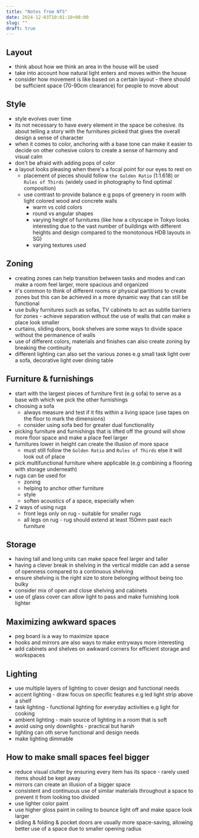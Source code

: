 ```yaml
---
title: "Notes from NTS"
date: 2024-12-03T10:01:18+08:00
slug: ""
draft: true
---
```


## Layout

* think about how we think an area in the house will be used
* take into account how natural light enters and moves within the house
* consider how movement is like based on a certain layout - there should be sufficient space (70-90cm clearance) for people to move about

## Style

* style evolves over time
* its not necessary to have every element in the space be cohesive. its about telling a story with the furnitures picked that gives the overall design a sense of character
* when it comes to color, anchoring with a base tone can make it easier to decide on other cohesive colors to create a sense of harmony and visual calm
* don't be afraid with adding pops of color
* a layout looks pleasing when there's a focal point for our eyes to rest on
    * placement of pieces should follow `the Golden Ratio` (1:1.618) or `Rules of Thirds` (widely used in photography to find optimal composition)
    * use contrast to provide balance e.g pops of greenery in room with light colored wood and concrete walls
        * warm vs cold colors
        * round vs angular shapes
        * varying height of furnitures (like how a cityscape in Tokyo looks interesting due to the vast number of buildings with different heights and design compared to the monotonous HDB layouts in SG)
        * varying textures used

## Zoning
* creating zones can help transition between tasks and modes and can make a room feel larger, more spacious and organized
* it's common to think of different rooms or physical partitions to create zones but this can be achieved in a more dynamic way that can still be functional
* use bulky furnitures such as sofas, TV cabinets to act as subtle barriers for zones - achieve separation without the use of walls that can make a place look smaller
* curtains, sliding doors, book shelves are some ways to divide space without the permanence of walls
* use of different colors, materials and finishes can also create zoning by breaking the continuity
* different lighting can also set the various zones e.g small task light over a sofa, decorative light over dining table

## Furniture & furnishings
* start with the largest pieces of furniture first (e.g sofa) to serve as a base with which we pick the other furnishings
* choosing a sofa
    * always measure and test if it fits within a living space (use tapes on the floor to mark the dimensions)
    * consider using sofa bed for greater dual functionality
* picking furniture and furnishings that is lifted off the ground will show more floor space and make a place feel larger
* furnitures lower in height can create the illusion of more space
    * must still follow the `Golden Ratio` and `Rules of Thirds` else it will look out of place
* pick multifunctional furniture where applicable (e.g combining a flooring with storage underneath)
* rugs can be used for
    * zoning
    * helping to anchor other furniture
    * style
    * soften acoustics of a space, especially when
* 2 ways of using rugs
    * front legs only on rug - suitable for smaller rugs
    * all legs on rug - rug should extend at least 150mm past each furniture

## Storage
* having tall and long units can make space feel larger and taller
* having a clever break in shelving in the vertical middle can add a sense of openness compared to a continuous shelving
* ensure shelving is the right size to store belonging without being too bulky
* consider mix of open and close shelving and cabinets
* use of glass cover can allow light to pass and make furnishing look lighter

## Maximizing awkward spaces
* peg board is a way to maximize space
* hooks and mirrors are also ways to make entryways more interesting
* add cabinets and shelves on awkward corners for efficient storage and workspaces

## Lighting
* use multiple layers of lighting to cover design and functional needs
* accent lighting - draw focus on specific features e.g led light strip above a shelf
* task lighting - functional lighting for everyday activities e.g light for cooking
* ambient lighting - main source of lighting in a room  that is soft
* avoid using only downlights - practical but harsh
* lighting can oth serve functional and design needs
* make lighting dimmable

## How to make small spaces feel bigger
* reduce visual clutter by ensuring every item has its space - rarely used items should be kept away
* mirrors can create an illusion of a bigger space
* consistent and continuous use of similar materials throughout a space to prevent it from looking too divided
* use lighter color paint
* use higher gloss paint in ceiling to bounce light off and make space look larger
* sliding & folding & pocket doors are usually more space-saving, allowing better use of a space due to smaller opening radius